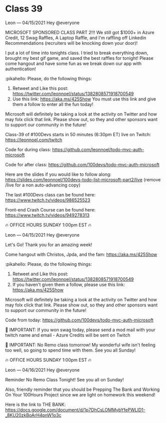 # Class 39


Leon — 04/15/2021
Hey @everyone 

MICROSOFT SPONSORED CLASS PART 2!!! We still got $1000+ in Azure Credit, 12 Swag Raffles, A Laptop Raffle, and I'm raffling off Linkedin Recommendations (recruiters will be knocking down your door)!

I put a lot of time into tonights class. I tried to break everything down, brought my best gif game, and saved the best raffles for tonight! Please come hangout and have some fun as we break down our app with authentication! 

:pikahello:   Please, do the following things:
1. Retweet and Like this post: https://twitter.com/leonnoel/status/1382808571918700549
2. Use this link: https://aka.ms/425Show You must use this link and give them a follow to enter all the fun today! 

Microsoft will definitely be taking a look at the activity on Twitter and how may folx click that link. Please show out, so they and other sponsors want to support our community in the future! 

Class-39 of #100Devs starts in 50 minutes (6:30pm ET) live on Twitch: https://leonnoel.com/twitch

Code for during class: https://github.com/leonnoel/todo-mvc-auth-microsoft

Code for after class: https://github.com/100devs/todo-mvc-auth-microsoft

Here are the slides if you would like to follow along: https://slides.com/leonnoel/100devs-todo-list-microsoft-part2/live (remove /live for a non auto-advancing  copy)

The last #100Devs class can be found here: https://www.twitch.tv/videos/986525523

Front-end Crash Course can be found here: https://www.twitch.tv/videos/949278313


🔥  OFFICE HOURS SUNDAY 1:00pm EST  🔥






Leon — 04/15/2021
Hey @everyone 

Let's Go! Thank you for an amazing week! 

Come hangout with Christos, Jpda, and the fam: https://aka.ms/425Show

:pikahello:   Please, do the following things:
1. Retweet and Like this post: https://twitter.com/leonnoel/status/1382808571918700549
2. If you haven't given them a follow, please use this link: https://aka.ms/425Show 

Microsoft will definitely be taking a look at the activity on Twitter and how may folx click that link. Please show out, so they and other sponsors want to support our community in the future! 

Code from today: https://github.com/100devs/todo-mvc-auth-microsoft

🚨 IMPORTANT: If you won swag today, please send a mod mail with your twitch name and email - Azure Credits will be sent on Twitch

🚨 IMPORTANT: No Remo class tomorrow! My wonderful wife isn't feeling too well, so going to spend time with them. See you all Sunday! 

🔥  OFFICE HOURS SUNDAY 1:00pm EST  🔥



Leon — 04/16/2021
Hey @everyone 

Reminder No Remo Class Tonight! See you all on Sunday! 

Also, friendly reminder that you should be Prepping The Bank and Working On Your 100Hours Project since we are light on homework this weekend!

Here is the link to THE BANK: https://docs.google.com/document/d/1p7DhCsLOMMybYfePWLlD1-_8KU20zkBoArH4pnW1o3c



